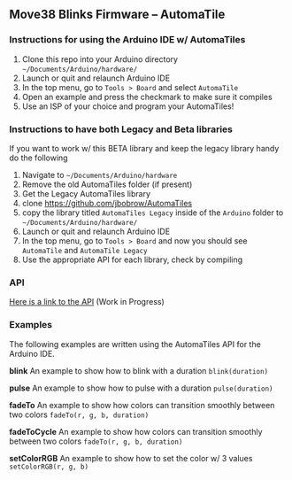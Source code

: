 ## Move38 Blinks Firmware – AutomaTile

### Instructions for using the Arduino IDE w/ AutomaTiles
1. Clone this repo into your Arduino directory `~/Documents/Arduino/hardware/`
2. Launch or quit and relaunch Arduino IDE
3. In the top menu, go to `Tools > Board` and select `AutomaTile`
4. Open an example and press the checkmark to make sure it compiles
5. Use an ISP of your choice and program your AutomaTiles!

### Instructions to have both Legacy and Beta libraries
If you want to work w/ this BETA library and keep the legacy library handy do the following

1. Navigate to `~/Documents/Arduino/hardware`
2. Remove the old AutomaTiles folder (if present)
3. Get the Legacy AutomaTiles library
4. clone https://github.com/jbobrow/AutomaTiles
5. copy the library titled `AutomaTiles Legacy` inside of the `Arduino` folder to `~/Documents/Arduino/hardware/`
6. Launch or quit and relaunch Arduino IDE
7. In the top menu, go to `Tools > Board` and now you should see `AutomaTile` and `AutomaTile Legacy`
8. Use the appropriate API for each library, check by compiling

### API

[Here is a link to the API](API.md) (Work in Progress)

### Examples

The following examples are written using the AutomaTiles API for the Arduino IDE.

**blink**
An example to show how to blink with a duration `blink(duration)`

**pulse**
An example to show how to pulse with a duration `pulse(duration)`

**fadeTo**
An example to show how colors can transition smoothly between two colors `fadeTo(r, g, b, duration)`

**fadeToCycle**
An example to show how colors can transition smoothly between two colors `fadeTo(r, g, b, duration)`

**setColorRGB**
An example to show how to set the color w/ 3 values `setColorRGB(r, g, b)`
